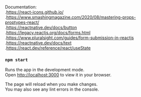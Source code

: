 Documentation: \
  .https://react-icons.github.io/ \
  .https://www.smashingmagazine.com/2020/08/mastering-props-proptypes-react/ \
  .https://reactnative.dev/docs/button \
  .https://legacy.reactjs.org/docs/forms.html \
  .https://www.pluralsight.com/guides/form-submission-in-reactjs \
  .https://reactnative.dev/docs/text \
  .https://react.dev/reference/react/useState

### `npm start`

Runs the app in the development mode.\
Open [http://localhost:3000](http://localhost:3000) to view it in your browser.

The page will reload when you make changes.\
You may also see any lint errors in the console.


